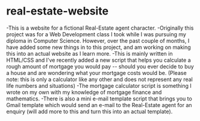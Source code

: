 # real-estate-website


-This is a website for a fictional Real-Estate agent character. 
-Originally this project was for a Web Development class I took while I was pursuing my diploma in Computer Science. However, over the past couple of months, I have added some new things in to this project, and am working on making this into an actual website as I learn more. 
-This is mainly written in HTML/CSS and I've recently added a new script that helps you calculate a rough amount of mortgage you would pay -- should you ever decide to buy 
 a house and are wondering what your mortgage costs would be. (Please note: this is only a calculator like any other and does not represent any real life numbers and situations) 
-The mortgage calculator script is something I wrote on my own with my knowledge of mortgage finance and mathematics. 
-There is also a mini e-mail template script that brings you to Gmail template which would send an e-mail to the Real-Estate agent for an enquiry (will add more to this and turn this into an actual template). 